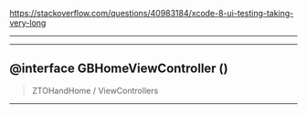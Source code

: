 https://stackoverflow.com/questions/40983184/xcode-8-ui-testing-taking-very-long



<hr>


<hr>


## @interface GBHomeViewController ()


> ZTOHandHome  /  ViewControllers


<hr>
